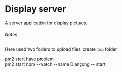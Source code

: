 # Display server
A server application for display pictures.




###### Notes
Here used two folders to upload files, create <code>tmp</code> folder

pm2 start have problem    
pm2 start npm --watch --name Diangong -- start
